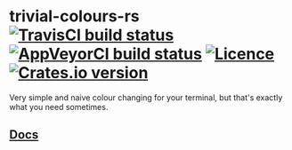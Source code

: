 # trivial-colours-rs [![TravisCI build status](https://travis-ci.org/nabijaczleweli/trivial-colours-rs.svg?branch=master)](https://travis-ci.org/nabijaczleweli/trivial-colours-rs) [![AppVeyorCI build status](https://ci.appveyor.com/api/projects/status/fvqwnja5bjeagu9e/branch/master?svg=true)](https://ci.appveyor.com/project/nabijaczleweli/trivial-colours-rs/branch/master) [![Licence](https://img.shields.io/badge/license-MIT-blue.svg?style=flat)](LICENSE) [![Crates.io version](https://meritbadge.herokuapp.com/trivial_colours)](https://crates.io/crates/trivial_colours)
Very simple and naive colour changing for your terminal, but that's exactly what you need sometimes.

## [Docs](https://rawcdn.githack.com/nabijaczleweli/trivial-colours-rs/doc/trivial_colours/index.html)
